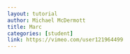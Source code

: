 ```yaml
---
layout: tutorial
author: Michael McDermott
title: Marc
categories: [student]
link: https://vimeo.com/user121964499
---
```

